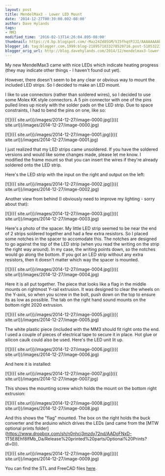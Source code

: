 ```yaml
---
layout: post
title: MendelMax3 - Lower LED Mount
date: '2014-12-27T00:39:00.002-08:00'
author: Dave Hylands
tags:
- MM3
modified_time: '2016-02-13T14:26:04.895-08:00'
thumbnail: https://4.bp.blogspot.com/-Maz24Zd8SGM/VJ5fhqtPJJI/AAAAAAAAb6o/uW0hCYr2dL4/s72-c/IMG_20141226_221826~2.jpg
blogger_id: tag:blogger.com,1999:blog-2189571833278528716.post-5105322312054472078
blogger_orig_url: http://blog.davehylands.com/2014/12/mendelmax3-lower-led-mount.html
---
```


My new MendelMax3 came with nice LEDs which indicate heating progress (they
may indicate other things - I haven't found out yet).

However, there doesn't seem to be any clear or obvious way to mount the
included LED strips. So I decided to make an LED mount.

I like to use connectors (rather than soldered wires), so I decided to use
some Molex KK style connectors. A 5 pin connector with one of the pins pulled
lines up nicely with the solder pads on the LED strip. Due to space
constraints, I had to bend the pins on one, like so:


[![]({{ site.url}}/images/2014-12-27/image-0000.jpg)]({{ site.url}}/images/2014-12-27/image-0000.jpg)

[![]({{ site.url}}/images/2014-12-27/image-0001.jpg)]({{ site.url}}/images/2014-12-27/image-0001.jpg)


I just realized that my LED strips came unsoldered. If you have the soldered
versions and would like some changes made, please let me know. I modified the
frame mount so that you can insert the wires if they're already soldered onto
the LED strip.

Here's the LED strip with the input on the right and output on the left:

[![]({{ site.url}}/images/2014-12-27/image-0002.jpg)]({{ site.url}}/images/2014-12-27/image-0002.jpg)


Another view from behind (I obviously need to improve my lighting - sorry
about that):

[![]({{ site.url}}/images/2014-12-27/image-0003.jpg)]({{ site.url}}/images/2014-12-27/image-0003.jpg)

Here's a photo of the spacer. My little LED strip seemed to be near the end of
2 strips soldered together and had a few extra resistors. So I placed some
notches in the spacer to accomodate this. The notches are designed to go
against the top of the LED strip (when you read the writing on the strip the
right way around). In my case, the writing points down, so the notches would
go along the bottom. If you got an LED strip without any extra resistors, then
it doesn't matter which way the spacer is mounted.

[![]({{ site.url}}/images/2014-12-27/image-0004.jpg)]({{ site.url}}/images/2014-12-27/image-0004.jpg)

Here it is all put together. The piece that looks like a flag in the middle
mounts on rightmost Y-rail extrusion. It was designed to clear the wheels on
the Y-axis, so when you screw in the bolt, push down on the top to ensure its
as low as possible. The tab on the right hand sound mounts on the bottom right
2020 extrusion.

[![]({{ site.url}}/images/2014-12-27/image-0005.jpg)]({{ site.url}}/images/2014-12-27/image-0005.jpg)

The white plastic piece (included with the MM3 should fit right onto the end.
I used a couple of pieces of electrical tape to secure it in place. Hot glue
or silicon caulk could also be used. Here's the LED unit lit up.

[![]({{ site.url}}/images/2014-12-27/image-0006.jpg)]({{ site.url}}/images/2014-12-27/image-0006.jpg)

And here it is installed:

[![]({{ site.url}}/images/2014-12-27/image-0007.jpg)]({{ site.url}}/images/2014-12-27/image-0007.jpg)


This shows the mounting screw which holds the mount on the bottom right
extrusion:

[![]({{ site.url}}/images/2014-12-27/image-0008.jpg)]({{ site.url}}/images/2014-12-27/image-0008.jpg)


And this shows the "flag" mounted. The box on the right holds the buck
converter and the arduino which drives the LEDs (and came from the [MTW
optional prints folder](https://www.dropbox.com/sh/n0nhcj3mzdy72nd/AADoFNxD-
1T5E8Ehf8lfMb_Da/Release%20printed%20parts/Optional%20Prints?dl=0)).

[![]({{ site.url}}/images/2014-12-27/image-0009.jpg)]({{ site.url}}/images/2014-12-27/image-0009.jpg)


You can find the STL and FreeCAD files
[here](http://www.thingiverse.com/thing:1340467).


